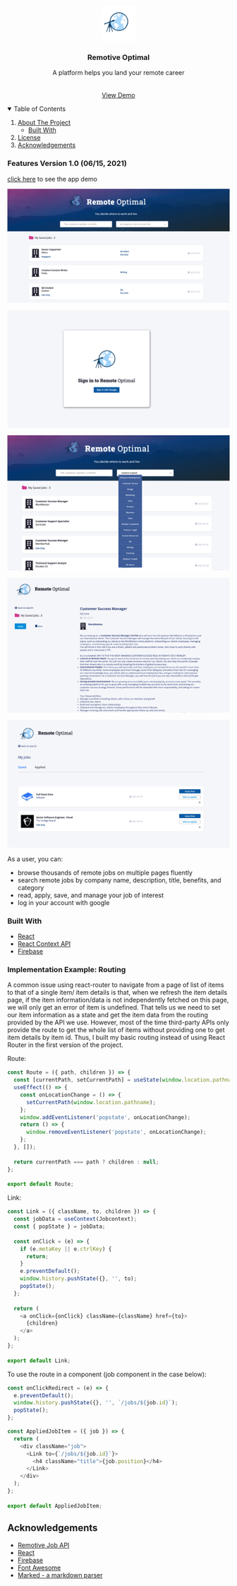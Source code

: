 <!-- PROJECT LOGO -->
<br />
<p align="center">
  <a href="https://github.com/othneildrew/Best-README-Template">
    <img src="src/images/remote_optimal_logo.png" alt="Logo" width="80" height="80">
  </a>

  <h3 align="center">Remotive Optimal</h3>

  <p align="center">
    A platform helps you land your remote career
    <br />
    <br />
    <br />
    <a href="https://remote-optimal.web.app/">View Demo</a>
</p>

<!-- TABLE OF CONTENTS -->
<details open="open">
  <summary>Table of Contents</summary>
  <ol>
    <li>
      <a href="#about-the-project">About The Project</a>
      <ul>
        <li><a href="#built-with">Built With</a></li>
      </ul>
    </li>
    <li><a href="#license">License</a></li>
    <li><a href="#acknowledgements">Acknowledgements</a></li>

  </ol>
</details>

<!-- ABOUT THE PROJECT -->

### Features Version 1.0 (06/15, 2021)

[click here](https://remote-optimal.web.app/) to see the app demo

![Overview](./wiki/home.png)

![Sign In](./wiki/signin.png)

![Search](./wiki/search.png)

![Apply and Save](./wiki/single.png)

![Manage](./wiki/manage.png)

As a user, you can:

- browse thousands of remote jobs on multiple pages fluently
- search remote jobs by company name, description, title, benefits, and category
- read, apply, save, and manage your job of interest
- log in your account with google

### Built With

- [React](https://reactjs.org/)
- [React Context API](https://reactjs.org/docs/context.html)
- [Firebase](https://firebase.google.com/)

### Implementation Example: Routing

A common issue using react-router to navigate from a page of list of items to that of a single item/ item details is that, when we refresh the item details page, if the item information/data is not independently fetched on this page, we will only get an error of item is undefined. That tells us we need to set our item information as a state and get the item data from the routing provided by the API we use. However, most of the time third-party APIs only provide the route to get the whole list of items without providing one to get item details by item id. Thus, I built my basic routing instead of using React Router in the first version of the project.

Route:

```js
const Route = ({ path, children }) => {
  const [currentPath, setCurrentPath] = useState(window.location.pathname);
  useEffect(() => {
    const onLocationChange = () => {
      setCurrentPath(window.location.pathname);
    };
    window.addEventListener('popstate', onLocationChange);
    return () => {
      window.removeEventListener('popstate', onLocationChange);
    };
  }, []);

  return currentPath === path ? children : null;
};

export default Route;
```

Link:

```js
const Link = ({ className, to, children }) => {
  const jobData = useContext(Jobcontext);
  const { popState } = jobData;

  const onClick = (e) => {
    if (e.metaKey || e.ctrlKey) {
      return;
    }
    e.preventDefault();
    window.history.pushState({}, '', to);
    popState();
  };

  return (
    <a onClick={onClick} className={className} href={to}>
      {children}
    </a>
  );
};

export default Link;
```

To use the route in a component (job component in the case below):

```js
const onClickRedirect = (e) => {
  e.preventDefault();
  window.history.pushState({}, '', `/jobs/${job.id}`);
  popState();
};
```

```js
const AppliedJobItem = ({ job }) => {
  return (
    <div className="job">
      <Link to={`/jobs/${job.id}`}>
        <h4 className="title">{job.position}</h4>
      </Link>
    </div>
  );
};

export default AppliedJobItem;
```

## Acknowledgements

- [Remotive Job API](https://remotive.io/api-documentation)
- [React](https://reactjs.org/)
- [Firebase](https://firebase.google.com/)
- [Font Awesome](https://fontawesome.com)
- [Marked - a markdown parser](https://github.com/chjj/marked)
